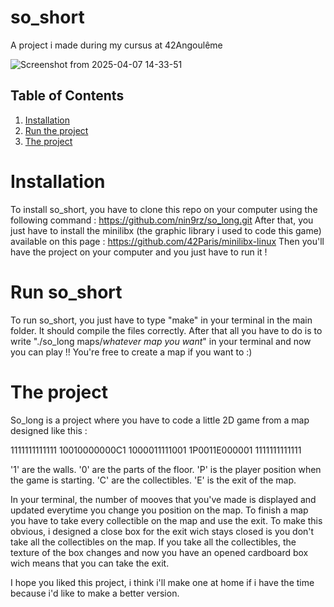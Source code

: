 # so_short

A project i made during my cursus at 42Angoulême

![Screenshot from 2025-04-07 14-33-51](https://github.com/user-attachments/assets/57256e75-7075-4c78-a281-59f1cd068232)

## Table of Contents
1. [Installation](#installation)
2. [Run the project](#runtheproject)
3. [The project](#theproject)


# Installation

To install so_short, you have to clone this repo on your computer using the following command : 
  https://github.com/nin9rz/so_long.git
After that, you just have to install the minilibx (the graphic library i used to code this game) available on this page :
  https://github.com/42Paris/minilibx-linux 
Then you'll have the project on your computer and you just have to run it !

# Run so_short

To run so_short, you just have to type "make" in your terminal in the main folder. It should compile the files correctly.
After that all you have to do is to write "./so_long maps/*whatever map you want*" in your terminal and now you can play !!
You're free to create a map if you want to :)

# The project

So_long is a project where you have to code a little 2D game from a map designed like this : 

1111111111111 
10010000000C1 
1000011111001 
1P0011E000001 
1111111111111 

'1' are the walls.
'0' are the parts of the floor.
'P' is the player position when the game is starting.
'C' are the collectibles.
'E' is the exit of the map.

In your terminal, the number of mooves that you've made is displayed and updated everytime you change you position on the map.
To finish a map you have to take every collectible on the map and use the exit. 
To make this obvious, i designed a close box for the exit wich stays closed is you don't take all the collectibles on the map. 
If you take all the collectibles, the texture of the box changes and now you have an opened cardboard box wich means that you can take the exit.

I hope you liked this project, i think i'll make one at home if i have the time because i'd like to make a better version.
